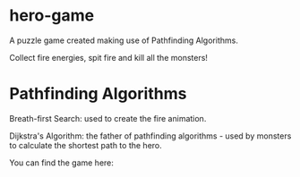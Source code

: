 # hero-game

A puzzle game created making use of Pathfinding Algorithms.

Collect fire energies, spit fire and kill all the monsters!


# Pathfinding Algorithms

Breath-first Search: used to create the fire animation.

Dijkstra's Algorithm: the father of pathfinding algorithms - used by monsters to calculate the shortest path to the hero.


You can find the game here:
